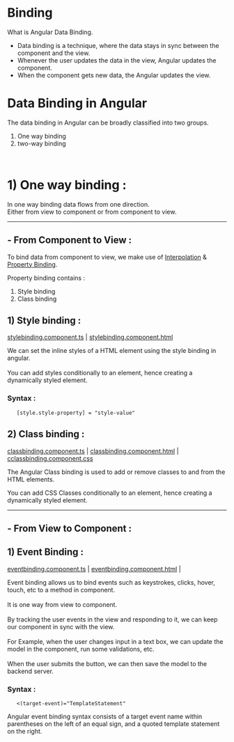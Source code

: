 # Binding

What is Angular Data Binding. <br>
- Data binding is a technique, where the data stays in sync between the component and the view. 
- Whenever the user updates the data in the view, Angular updates the component. 
- When the component gets new data, the Angular updates the view.

# Data Binding in Angular
The data binding in Angular can be broadly classified into two groups.  <br>
1) One way binding 
2) two-way binding
<br>

# 1) One way binding : 
In one way binding data flows from one direction. <br>
Either from view to component or from component to view.

-----------------------------------

## - From Component to View :
To bind data from component to view, we make use of [Interpolation](https://github.com/Girish-GAP/Angular/blob/main/Interpolation/src_Interpolation/README.md) & [Property Binding](https://github.com/Girish-GAP/Angular/blob/main/Interpolation/src_Interpolation/README.md).

Property binding contains : 

1) Style binding
2) Class binding


## 1) Style binding : 

[stylebinding.component.ts](https://github.com/Girish-GAP/Angular/blob/main/Binding/src/app/stylebinding/stylebinding.component.ts)         |   [stylebinding.component.html](https://github.com/Girish-GAP/Angular/blob/main/Binding/src/app/stylebinding/stylebinding.component.html) 

We can set the inline styles of a HTML element using the style binding in angular. <br><br>
You can add styles conditionally to an element, hence creating a dynamically styled element.


### Syntax :
       [style.style-property] = "style-value"
       
       
## 2) Class binding :
[classbinding.component.ts](https://github.com/Girish-GAP/Angular/blob/main/Binding/src/app/classbinding/classbinding.component.ts)         |   [classbinding.component.html](https://github.com/Girish-GAP/Angular/blob/main/Binding/src/app/classbinding/classbinding.component.html)   |   [cclassbinding.component.css](https://github.com/Girish-GAP/Angular/blob/main/Binding/src/app/classbinding/classbinding.component.css) 

The Angular Class binding is used to add or remove classes to and from the HTML elements. 

You can add CSS Classes conditionally to an element, hence creating a dynamically styled element.

------------------------------------

## - From View to Component :

## 1) Event Binding :
[eventbinding.component.ts](https://github.com/Girish-GAP/Angular/blob/main/Binding/src/app/eventbinding/eventbinding.component.ts)         |   [eventbinding.component.html](https://github.com/Girish-GAP/Angular/blob/main/Binding/src/app/eventbinding/eventbinding.component.html)   |   

Event binding allows us to bind events such as keystrokes, clicks, hover, touch, etc to a method in component. <br><br>
It is one way from view to component.     <br><br>
By tracking the user events in the view and responding to it, we can keep our component in sync with the view. <br><br>
For Example, when the user changes input in a text box, we can update the model in the component, run some validations, etc. <br><br>
When the user submits the button, we can then save the model to the backend server.

### Syntax :
       <(target-event)="TemplateStatement"
       
Angular event binding syntax consists of a target event name within parentheses on the left of an equal sign, and a quoted template statement on the right.

